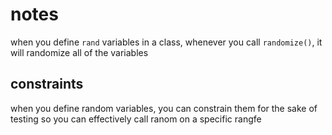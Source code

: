# notes


when you define `rand` variables in a class, whenever you call `randomize()`, it will randomize all of the variables



## constraints

when you define random variables, you can constrain them for the sake of testing so you can effectively call ranom on a specific rangfe
